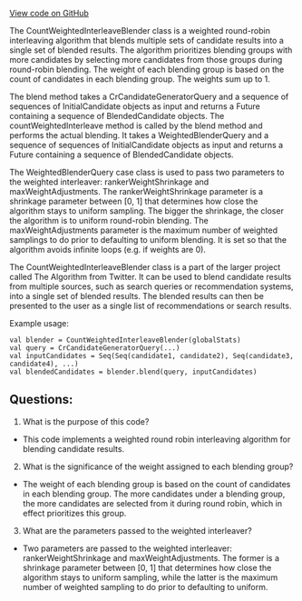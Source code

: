 [View code on GitHub](https://github.com/misbahsy/the-algorithm/cr-mixer/server/src/main/scala/com/twitter/cr_mixer/blender/CountWeightedInterleaveBlender.scala)

The CountWeightedInterleaveBlender class is a weighted round-robin interleaving algorithm that blends multiple sets of candidate results into a single set of blended results. The algorithm prioritizes blending groups with more candidates by selecting more candidates from those groups during round-robin blending. The weight of each blending group is based on the count of candidates in each blending group. The weights sum up to 1. 

The blend method takes a CrCandidateGeneratorQuery and a sequence of sequences of InitialCandidate objects as input and returns a Future containing a sequence of BlendedCandidate objects. The countWeightedInterleave method is called by the blend method and performs the actual blending. It takes a WeightedBlenderQuery and a sequence of sequences of InitialCandidate objects as input and returns a Future containing a sequence of BlendedCandidate objects. 

The WeightedBlenderQuery case class is used to pass two parameters to the weighted interleaver: rankerWeightShrinkage and maxWeightAdjustments. The rankerWeightShrinkage parameter is a shrinkage parameter between [0, 1] that determines how close the algorithm stays to uniform sampling. The bigger the shrinkage, the closer the algorithm is to uniform round-robin blending. The maxWeightAdjustments parameter is the maximum number of weighted samplings to do prior to defaulting to uniform blending. It is set so that the algorithm avoids infinite loops (e.g. if weights are 0).

The CountWeightedInterleaveBlender class is a part of the larger project called The Algorithm from Twitter. It can be used to blend candidate results from multiple sources, such as search queries or recommendation systems, into a single set of blended results. The blended results can then be presented to the user as a single list of recommendations or search results. 

Example usage:

```
val blender = CountWeightedInterleaveBlender(globalStats)
val query = CrCandidateGeneratorQuery(...)
val inputCandidates = Seq(Seq(candidate1, candidate2), Seq(candidate3, candidate4), ...)
val blendedCandidates = blender.blend(query, inputCandidates)
```
## Questions: 
 1. What is the purpose of this code?
- This code implements a weighted round robin interleaving algorithm for blending candidate results.

2. What is the significance of the weight assigned to each blending group?
- The weight of each blending group is based on the count of candidates in each blending group. The more candidates under a blending group, the more candidates are selected from it during round robin, which in effect prioritizes this group.

3. What are the parameters passed to the weighted interleaver?
- Two parameters are passed to the weighted interleaver: rankerWeightShrinkage and maxWeightAdjustments. The former is a shrinkage parameter between [0, 1] that determines how close the algorithm stays to uniform sampling, while the latter is the maximum number of weighted sampling to do prior to defaulting to uniform.